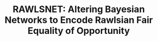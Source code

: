 ---
title: "RAWLSNET: Altering Bayesian Networks to Encode Rawlsian Fair Equality of Opportunity"
collection: publications
permalink: /publication/rawlsnet
paperurl: 'https://dl.acm.org/doi/10.1145/3461702.3462618'
videourl: 'https://slideslive.com/38956119/rawlsnet-altering-bayesian-networks-to-encode-rawlsian-fair-equality-of-opportunity'
codeurl: 'https://github.com/dliu18/rawlsnet'
citation: "D. Liu, Z. Shafi, W. Fleisher, T. Eliassi-Rad, and S. Alfeld. <i>RAWLSNET: Altering Bayesian Networks to Encode Rawlsian Fair Equality of Opportunity</i>. AIES'21."
---